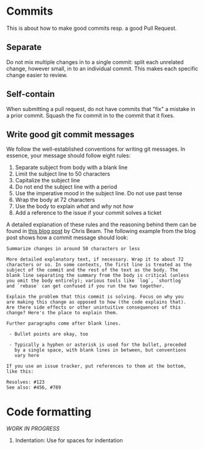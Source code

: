 # Commits
This is about how to make good commits resp. a good Pull Request.

## Separate

Do not mix multiple changes in to a single commit: split each unrelated change, however small, in to an individual commit. This makes each specific change easier to review.

## Self-contain

When submitting a pull request, do not have commits that "fix" a mistake in a prior commit. Squash the fix commit in to the commit that it fixes.

## Write good git commit messages

We follow the well-established conventions for writing git messages. In essence, your message should follow eight rules:

1. Separate subject from body with a blank line
1. Limit the subject line to 50 characters
1. Capitalize the subject line
1. Do not end the subject line with a period
1. Use the imperative mood in the subject line. Do not use past tense
1. Wrap the body at 72 characters
1. Use the body to explain _what_ and _why_ not _how_
1. Add a reference to the issue if your commit solves a ticket

A detailed explanation of these rules and the reasoning behind them can be found in [this blog post](https://chris.beams.io/posts/git-commit/) by Chris Beam. The following example from the blog post shows how a commit message should look:

```
Summarize changes in around 50 characters or less

More detailed explanatory text, if necessary. Wrap it to about 72
characters or so. In some contexts, the first line is treated as the
subject of the commit and the rest of the text as the body. The
blank line separating the summary from the body is critical (unless
you omit the body entirely); various tools like `log`, `shortlog`
and `rebase` can get confused if you run the two together.

Explain the problem that this commit is solving. Focus on why you
are making this change as opposed to how (the code explains that).
Are there side effects or other unintuitive consequences of this
change? Here's the place to explain them.

Further paragraphs come after blank lines.

 - Bullet points are okay, too

 - Typically a hyphen or asterisk is used for the bullet, preceded
   by a single space, with blank lines in between, but conventions
   vary here

If you use an issue tracker, put references to them at the bottom,
like this:

Resolves: #123
See also: #456, #789
```

# Code formatting

_WORK IN PROGRESS_

1. Indentation: Use for spaces for indentation